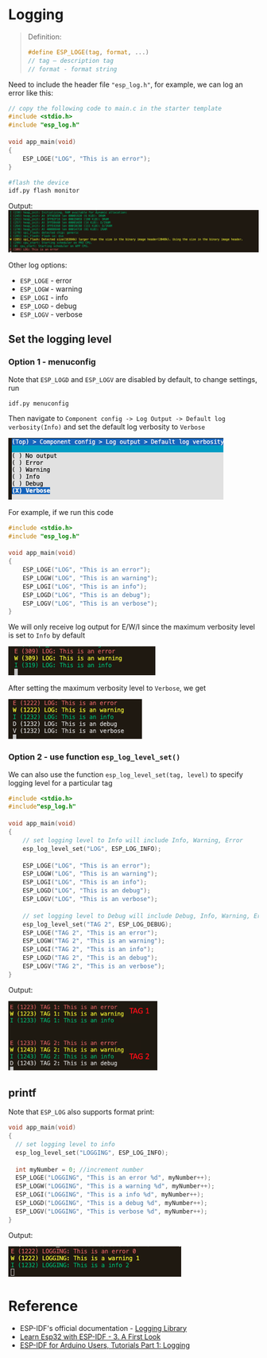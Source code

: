
# Logging


>Definition: 
>```c
> #define ESP_LOGE(tag, format, ...) 
>// tag – description tag
>// format - format string
>```

Need to include the header file `"esp_log.h"`, for example, we can log an error like this:


```c
// copy the following code to main.c in the starter template
#include <stdio.h>
#include "esp_log.h"

void app_main(void)
{
    ESP_LOGE("LOG", "This is an error"); 
}
```

```sh
#flash the device
idf.py flash monitor 
```


Output:
<img src ="./image/logging.png">

Other log options:

- `ESP_LOGE` - error
- `ESP_LOGW` - warning
- `ESP_LOGI` - info
- `ESP_LOGD` - debug
- `ESP_LOGV` - verbose

## Set the logging level 
### Option 1 - menuconfig
Note that `ESP_LOGD` and `ESP_LOGV` are disabled by default, to change settings, run 
```
idf.py menuconfig
```
Then navigate to `Component config -> Log Output -> Default log verbosity(Info)` and set the default log verbosity to `Verbose`

<img src = ./image/menuconfig.png>

For example, if we run this code
```c
#include <stdio.h>
#include "esp_log.h"

void app_main(void)
{
    ESP_LOGE("LOG", "This is an error");
    ESP_LOGW("LOG", "This is an warning");
    ESP_LOGI("LOG", "This is an info");
    ESP_LOGD("LOG", "This is an debug");
    ESP_LOGV("LOG", "This is an verbose");
}
```
We will only receive log output for E/W/I since the maximum verbosity level is set to `Info` by default

<img src = "./image/log-level.png">

After setting the maximum verbosity level to `Verbose`, we get 

<img src = "./image/log-verbose.png">


### Option 2 - use function `esp_log_level_set()`
We can also use the function `esp_log_level_set(tag, level)` to specify logging level for a particular tag 
```c
#include <stdio.h>
#include"esp_log.h" 

void app_main(void)
{
    // set logging level to Info will include Info, Warning, Error
    esp_log_level_set("LOG", ESP_LOG_INFO); 

    ESP_LOGE("LOG", "This is an error");
    ESP_LOGW("LOG", "This is an warning");
    ESP_LOGI("LOG", "This is an info");
    ESP_LOGD("LOG", "This is an debug");
    ESP_LOGV("LOG", "This is an verbose");

    // set logging level to Debug will include Debug, Info, Warning, Error
    esp_log_level_set("TAG 2", ESP_LOG_DEBUG);
    ESP_LOGE("TAG 2", "This is an error");
    ESP_LOGW("TAG 2", "This is an warning");
    ESP_LOGI("TAG 2", "This is an info");
    ESP_LOGD("TAG 2", "This is an debug");
    ESP_LOGV("TAG 2", "This is an verbose");
}
```
Output:

<img src = "./image/log-func.png" width = "300">

## printf
Note that `ESP_LOG` also supports format print:
```c
void app_main(void)
{
  // set logging level to info
  esp_log_level_set("LOGGING", ESP_LOG_INFO);

  int myNumber = 0; //increment number
  ESP_LOGE("LOGGING", "This is an error %d", myNumber++);
  ESP_LOGW("LOGGING", "This is a warning %d", myNumber++);
  ESP_LOGI("LOGGING", "This is a info %d", myNumber++);
  ESP_LOGD("LOGGING", "This is a debug %d", myNumber++);
  ESP_LOGV("LOGGING", "This is verbose %d", myNumber++);
}
```
Output:

<img src = "./image/log-printf.png">



# Reference

-  ESP-IDF's official documentation - [Logging Library](https://docs.espressif.com/projects/esp-idf/en/latest/esp32/api-reference/system/log.html) 
-  [Learn Esp32 with ESP-IDF - 3. A First Look](https://bbs.scumaker.org/t/topic/246)
-  [ESP-IDF for Arduino Users, Tutorials Part 1: Logging](https://aliafshar.medium.com/esp-idf-tutorials-part-1-logging-f704d8308952)